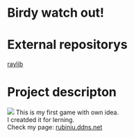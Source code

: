 # Birdy watch out!
# External repositorys
<a href="https://github.com/raysan5/raylib/releases"> raylib</a>
# Project descripton
<img src="./game.png">
This is my first game with own idea.<br>
I creatded it for lerning.<br>
Check my page: <a href="rubiniu.ddns.net"> rubiniu.ddns.net </a>